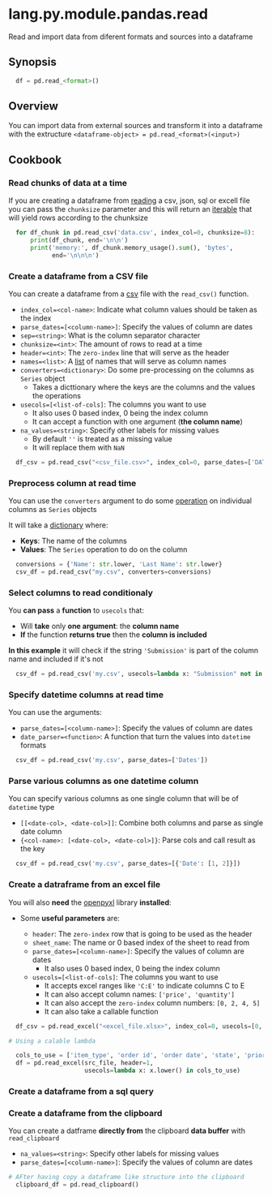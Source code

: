# lang.py.module.pandas.read

Read and import data from diferent formats and sources into a dataframe

## Synopsis

```py
  df = pd.read_<format>()
```

## Overview

You can import data from external sources and transform it into a dataframe
with the extructure `<dataframe-object> = pd.read_<format>(<input>)`

## Cookbook

### Read chunks of data at a time

If you are creating a dataframe from [reading](./5t4z.md) a csv, json, sql or
excell file you can pass the `chunksize` parameter and this will return an
[iterable](./p7q9.md) that will yield rows according to the chunksize

```py
  for df_chunk in pd.read_csv('data.csv', index_col=0, chunksize=8):
      print(df_chunk, end='\n\n')
      print('memory:', df_chunk.memory_usage().sum(), 'bytes',
            end='\n\n\n')
```

### Create a dataframe from a CSV file

You can create a dataframe from a [csv](./rlaw.md) file with the `read_csv()`
function.

- `index_col=<col-name>`: Indicate what column values should be taken as the index
- `parse_dates=[<column-name>]`: Specify the values of column are dates
- `sep=<string>`: What is the column separator character
- `chunksize=<int>`: The amount of rows to read at a time
- `header=<int>`: The `zero-index` line that will serve as the header
- `names=<list>`: A [list](./7cxo.md) of names that will serve as column names
- `converters=<dictionary>`: Do some pre-processing on the columns as `Series` object
  - Takes a dicttionary where the keys are the columns and the values the operations
- `usecols=[<list-of-cols]`: The columns you want to use
  - It also uses 0 based index, 0 being the index column
  - It can accept a function with one argument (**the column name**)
- `na_values=<string>`: Specify other labels for missing values
  - By default `''` is treated as a missing value
  - It will replace them with `NaN`

```py
  df_csv = pd.read_csv("<csv_file.csv>", index_col=0, parse_dates=['DATES'], sep='|')
```

### Preprocess column at read time

You can use the `converters` argument to do some [operation](./l1ya.md) on
individual columns as `Series` objects

It will take a [dictionary](./0loj.md) where:

- **Keys**: The name of the columns
- **Values**: The `Series` operation to do on the column

```py
  conversions = {'Name': str.lower, 'Last Name': str.lower}
  csv_df = pd.read_csv("my.csv", converters=conversions)
```

### Select columns to read conditionaly

You **can pass** a **function** to `usecols` that:

- Will **take** only **one argument**: the **column name**
- **If** the function **returns true** then the **column is included**

**In this example** it will check if the string `'Submission'` is part of the
column name and included if it's not

```py
  csv_df = pd.read_csv('my.csv', usecols=lambda x: "Submission" not in x)
```

### Specify datetime columns at read time

You can use the arguments:

- `parse_dates=[<column-name>]`: Specify the values of column are dates
- `date_parser=<function>`: A function that turn the values into `datetime` formats

```py
  csv_df = pd.read_csv('my.csv', parse_dates=['Dates'])
```

### Parse various columns as one datetime column

You can specify various columns as one single column that will be of `datetime` type

- `[[<date-col>, <date-col>]]`: Combine both columns and parse as single date column
- `{<col-name>: [<date-col>, <date-col>]}`: Parse cols and call result as the key

```py
  csv_df = pd.read_csv('my.csv', parse_dates=[{'Date': [1, 2]}])
```

### Create a datraframe from an excel file

You will also **need** the [openpyxl](./whkz.md) library **installed**:

- Some **useful parameters** are:

  - `header`: The `zero-index` row that is going to be used as the header
  - `sheet_name`: The name or 0 based index of the sheet to read from
  - `parse_dates=[<column-name>]`: Specify the values of column are dates
    - It also uses 0 based index, 0 being the index column
  - `usecols=[<list-of-cols]`: The columns you want to use
    - It accepts excel ranges like `'C:E'` to indicate columns C to E
    - It can also accept column names: `['price', 'quantity']`
    - It can also accept the `zero-index` column numbers: `[0, 2, 4, 5]`
    - It can also take a callable function

```py
  df_csv = pd.read_excel("<excel_file.xlsx>", index_col=0, usecols=[0, 1, 2])

# Using a calable lambda

  cols_to_use = ['item_type', 'order id', 'order date', 'state', 'priority']
  df = pd.read_excel(src_file, header=1,
                     usecols=lambda x: x.lower() in cols_to_use)
```

### Create a dataframe from a sql query

### Create a dataframe from the clipboard

You can create a datframe **directly from** the clipboard **data buffer** with `read_clipboard`

- `na_values=<string>`: Specify other labels for missing values
- `parse_dates=[<column-name>]`: Specify the values of column are dates

```py
# AFter having copy a dataframe like structure into the clipboard
  clipboard_df = pd.read_clipboard()
```
